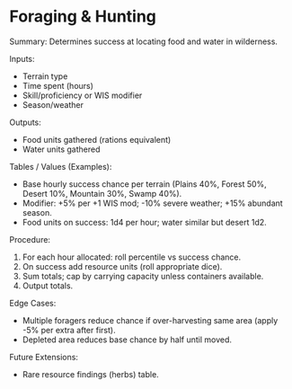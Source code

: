 # Foraging & Hunting

Summary: Determines success at locating food and water in wilderness.

Inputs:
- Terrain type
- Time spent (hours)
- Skill/proficiency or WIS modifier
- Season/weather

Outputs:
- Food units gathered (rations equivalent)
- Water units gathered

Tables / Values (Examples):
- Base hourly success chance per terrain (Plains 40%, Forest 50%, Desert 10%, Mountain 30%, Swamp 40%).
- Modifier: +5% per +1 WIS mod; -10% severe weather; +15% abundant season.
- Food units on success: 1d4 per hour; water similar but desert 1d2.

Procedure:
1. For each hour allocated: roll percentile vs success chance.
2. On success add resource units (roll appropriate dice).
3. Sum totals; cap by carrying capacity unless containers available.
4. Output totals.

Edge Cases:
- Multiple foragers reduce chance if over-harvesting same area (apply -5% per extra after first).
- Depleted area reduces base chance by half until moved.

Future Extensions:
- Rare resource findings (herbs) table.
